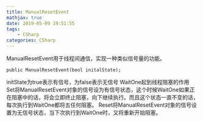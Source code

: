 ```yaml
---
title: ManualResetEvent
mathjax: true
date: 2019-05-09 19:51:55
tags:
    - CSharp
categories: CSharp
---
```

ManualResetEvent用于线程间通信，实现一种类似信号量的功能。
```CSharp
public ManualResetEvent(bool initalState);
```
initState为true表示有信号，为false表示无信号
WaitOne起到线程阻塞的作用
Set将ManualResetEvent对象的信号设为有信号状态，这个时候WaitOne如果正在阻塞中的话，将会立即终止阻塞，向下继续执行。而且这个状态一直不变的话，每次执行到WaitOne都将五任何阻塞。
Reset将ManualResetEvent对象的信号设置为无信号状态，当下次执行到WaitOne时，又将重新开始阻塞。